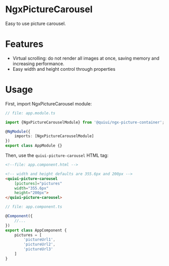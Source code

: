 NgxPictureCarousel
==================

Easy to use picture carousel.

# Features
- Virtual scrolling: do not render all images at once, saving memory and increasing performance.
- Easy width and height control through properties

# Usage
First, import NgxPictureCarousel module:
```typescript
// file: app.module.ts

import {NgxPictureCarouselModule} from '@quiui/ngx-picture-container';

@NgModule({
    imports: [NgxPictureCarouselModule]
})
export class AppModule {}
```

Then, use the `quiui-picture-carousel` HTML tag:
```html
<!--file: app.component.html -->

<!-- width and height defaults are 355.6px and 200px -->
<quiui-picture-carousel 
    [pictures]="pictures"
    width="355.6px"
    height="200px">
</quiui-picture-carousel>
```

```typescript
// file: app.component.ts

@Component({
    //...
})
export class AppComponent {
    pictures = [
        'pictureUrl1',
        'pictureUrl2',
        'pictureUrl3'
    ]
}
```